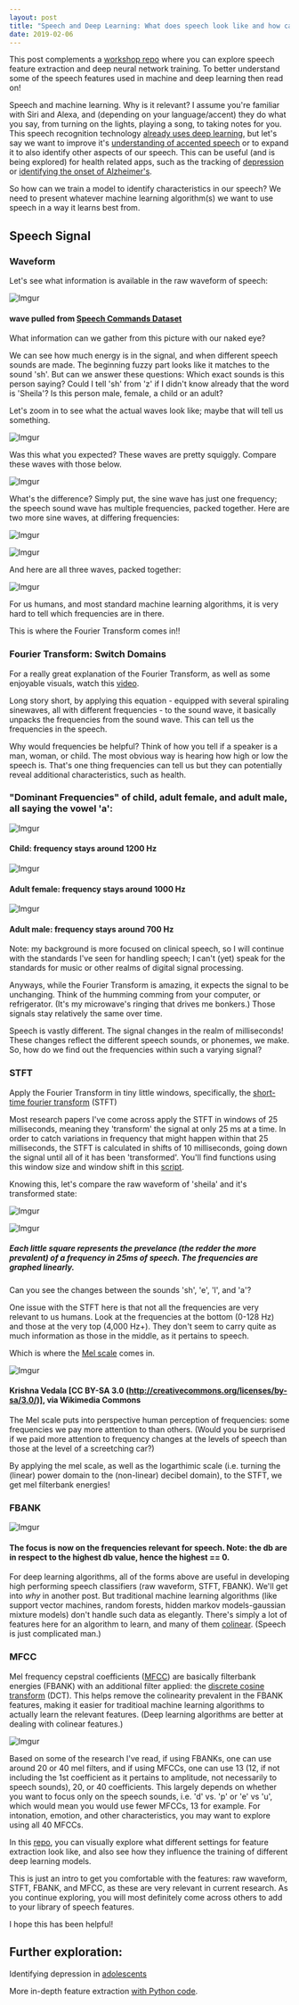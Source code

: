 ```yaml
---
layout: post
title: "Speech and Deep Learning: What does speech look like and how can we prep it for taining?"
date: 2019-02-06
---
```


This post complements a <a href="https://github.com/a-n-rose/Build-CNN-or-LSTM-or-CNNLSTM-with-speech-features">workshop repo</a> where you can explore speech feature extraction and deep neural network training. To better understand some of the speech features used in machine and deep learning then read on!

Speech and machine learning. Why is it relevant? I assume you're familiar with Siri and Alexa, and (depending on your language/accent) they do what you say, from turning on the lights, playing a song, to taking notes for you. This speech recognition technology <a href="https://uwaterloo.ca/global-impact/how-machine-learning-helps-siri-and-alexa-understand-you">already uses deep learning</a>, but let's say we want to improve it's <a href="https://www.isca-speech.org/archive/Interspeech_2018/pdfs/1864.pdf">understanding of accented speech</a> or to expand it to also identify other aspects of our speech. This can be useful (and is being explored) for health related apps, such as the tracking of <a href="http://www.infomus.org/Events/proceedings/ACII2015/papers/Main_Conference/M4_Doctoral_Consortium/D01_Recognition/ACII2015_submission_195.pdf">depression</a> or <a href="https://ac.els-cdn.com/S2352872915000160/1-s2.0-S2352872915000160-main.pdf?_tid=d04d9cc3-f992-4820-af98-f083c847c322&acdnat=1549408007_fe358db560e7df5618e8d68875824413">identifying the onset of Alzheimer's</a>.

So how can we train a model to identify characteristics in our speech? We need to present whatever machine learning algorithm(s) we want to use speech in a way it learns best from. 

## Speech Signal

### Waveform 

Let's see what information is available in the raw waveform of speech:


![Imgur](https://i.imgur.com/sSYOMbq.png)
#### wave pulled from <a href="https://ai.googleblog.com/2017/08/launching-speech-commands-dataset.html">Speech Commands Dataset</a>


What information can we gather from this picture with our naked eye? 

We can see how much energy is in the signal, and when different speech sounds are made. The beginning fuzzy part looks like it matches to the sound 'sh'. But can we answer these questions: Which exact sounds is this person saying? Could I tell 'sh' from 'z' if I didn't know already that the word is 'Sheila'? Is this person male, female, a child or an adult?

Let's zoom in to see what the actual waves look like; maybe that will tell us something.

![Imgur](https://i.imgur.com/zWqjgkz.png)

Was this what you expected? These waves are pretty squiggly. Compare these waves with those below. 

![Imgur](https://i.imgur.com/m7HmVna.png)

What's the difference? Simply put, the sine wave has just one frequency; the speech sound wave has multiple frequencies, packed together. Here are two more sine waves, at differing frequencies:

![Imgur](https://i.imgur.com/bWTarkl.png)

![Imgur](https://i.imgur.com/GwXFRQd.png)

And here are all three waves, packed together:

![Imgur](https://i.imgur.com/bo6PMnL.png)


For us humans, and most standard machine learning algorithms, it is very hard to tell which frequencies are in there. 

This is where the Fourier Transform comes in!! 

### Fourier Transform: Switch Domains

For a really great explanation of the Fourier Transform, as well as some enjoyable visuals, watch this <a href="https://www.youtube.com/watch?v=spUNpyF58BY">video</a>.

Long story short, by applying this equation - equipped with several spiraling sinewaves, all with different frequencies - to the sound wave, it basically unpacks the frequencies from the sound wave. This can tell us the frequencies in the speech.

Why would frequencies be helpful? Think of how you tell if a speaker is a man, woman, or child. The most obvious way is hearing how high or low the speech is. That's one thing frequencies can tell us but they can potentially reveal additional characteristics, such as health.

### "Dominant Frequencies" of child, adult female, and adult male, all saying the vowel 'a':
![Imgur](https://i.imgur.com/71C4E9l.png)
#### Child: frequency stays around 1200 Hz
![Imgur](https://i.imgur.com/stVda2u.png)
#### Adult female: frequency stays around 1000 Hz
![Imgur](https://i.imgur.com/p6QvgTj.png)
#### Adult male: frequency stays around 700 Hz

Note: my background is more focused on clinical speech, so I will continue with the standards I've seen for handling speech; I can't (yet) speak for the standards for music or other realms of digital signal processing.

Anyways, while the Fourier Transform is amazing, it expects the signal to be unchanging. Think of the humming comming from your computer, or refrigerator. (It's my microwave's ringing that drives me bonkers.) Those signals stay relatively the same over time.

Speech is vastly different. The signal changes in the realm of milliseconds! These changes reflect the different speech sounds, or phonemes, we make. So, how do we find out the frequencies within such a varying signal? 

### STFT

Apply the Fourier Transform in tiny little windows, specifically, the <a href="https://ccrma.stanford.edu/~jos/sasp/Short_Time_Fourier_Transform.html">short-time fourier transform</a> (STFT)

Most research papers I've come across apply the STFT in windows of 25 milliseconds, meaning they 'transform' the signal at only 25 ms at a time. In order to catch variations in frequency that might happen within that 25 milliseconds, the STFT is calculated in shifts of 10 milliseconds, going down the signal until all of it has been 'transformed'. You'll find functions using this window size and window shift in this <a href="https://github.com/a-n-rose/Build-CNN-or-LSTM-or-CNNLSTM-with-speech-features/blob/master/feature_extraction_scripts/feature_extraction_functions.py">script</a>. 

Knowing this, let's compare the raw waveform of 'sheila' and it's transformed state:

![Imgur](https://i.imgur.com/sSYOMbq.png)


![Imgur](https://i.imgur.com/8LjNAmM.png)
##### Each little square represents the prevelance (the redder the more prevalent) of a frequency in 25ms of speech. The frequencies are graphed linearly.

Can you see the changes between the sounds 'sh', 'e', 'l', and 'a'?

One issue with the STFT here is that not all the frequencies are very relevant to us humans. Look at the frequencies at the bottom (0-128 Hz) and those at the very top (4,000 Hz+). They don't seem to carry quite as much information as those in the middle, as it pertains to speech.

Which is where the <a href="https://en.wikipedia.org/wiki/Mel_scale">Mel scale</a> comes in. 


![Imgur](https://i.imgur.com/mjtew0l.png)
#### Krishna Vedala [CC BY-SA 3.0 (http://creativecommons.org/licenses/by-sa/3.0/)], via Wikimedia Commons

The Mel scale puts into perspective human perception of frequencies: some frequencies we pay more attention to than others. (Would you be surprised if we paid more attention to frequency changes at the levels  of speech than those at the level of a screetching car?) 

By applying the mel scale, as well as the logarthimic scale (i.e. turning the (linear) power domain to the (non-linear) decibel domain), to the STFT, we get mel filterbank energies! 

### FBANK

![Imgur](https://i.imgur.com/Z3Xqbwa.png)
#### The focus is now on the frequencies relevant for speech. Note: the db are in respect to the highest db value, hence the highest == 0.

For deep learning algorithms, all of the forms above are useful in developing high performing speech classifiers (raw waveform, STFT, FBANK). We'll get into *why* in another post. But traditional machine learning algorithms (like support vector machines, random forests, hidden markov models-gaussian mixture models) don't handle such data as elegantly. There's simply a lot of features here for an algorithm to learn, and many of them <a href="https://en.wikipedia.org/wiki/Multicollinearity">colinear</a>. (Speech is just complicated man.)

### MFCC

Mel frequency cepstral coefficients (<a href="http://practicalcryptography.com/miscellaneous/machine-learning/guide-mel-frequency-cepstral-coefficients-mfccs/">MFCC</a>) are basically filterbank energies (FBANK) with an additional filter applied: the <a href="https://en.wikipedia.org/wiki/Discrete_cosine_transform">discrete cosine transform</a> (DCT). This helps remove the colinearity prevalent in the FBANK features, making it easier for traditioal machine learning algorithms to actually learn the relevant features. (Deep learning algorithms are better at dealing with colinear features.)

![Imgur](https://i.imgur.com/CXWRmfw.png)

Based on some of the research I've read, if using FBANKs, one can use around 20 or 40 mel filters, and if using MFCCs, one can use 13 (12, if not including the 1st coefficient as it pertains to amplitude, not necessarily to speech sounds), 20, or 40 coefficients. This largely depends on whether you want to focus only on the speech sounds, i.e. 'd' vs. 'p' or 'e' vs 'u', which would mean you would use fewer MFCCs, 13 for example. For intonation, emotion, and other characteristics, you may want to explore using all 40 MFCCs. 

In this <a href="https://github.com/a-n-rose/Build-CNN-or-LSTM-or-CNNLSTM-with-speech-features">repo</a>, you can visually explore what different settings for feature extraction look like, and also see how they influence the training of different deep learning models. 

This is just an intro to get you comfortable with the features: raw waveform, STFT, FBANK, and MFCC, as these are very relevant in current research. As you continue exploring, you will most definitely come across others to add to your library of speech features.

I hope this has been helpful! 


## Further exploration:

Identifying depression in <a href="http://europepmc.org/backend/ptpmcrender.fcgi?accid=PMC3652557&blobtype=pdf">adolescents</a>

More in-depth feature extraction <a href="https://haythamfayek.com/2016/04/21/speech-processing-for-machine-learning.html">with Python code</a>.
